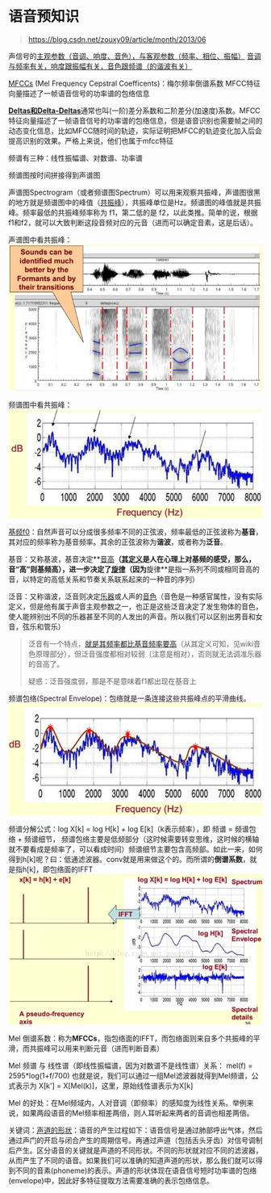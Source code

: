 # 语音预知识

> https://blog.csdn.net/zouxy09/article/month/2013/06

声信号的[主观参数（音调、响度、音色），与客观参数（频率、相位、振幅）](https://zhuanlan.zhihu.com/p/35370527)
[音调与频率有关，响度跟振幅有关，音色跟频谱（的谐波有关）](https://zhidao.baidu.com/question/1766492413819074660.html)

[MFCCs](https://blog.csdn.net/zouxy09/article/details/9156785) (Mel Frequency Cepstral Coefficents)：梅尔频率倒谱系数
MFCC特征向量描述了一帧语音信号的功率谱的包络信息

[**Deltas和Delta-Deltas**](http://fancyerii.github.io/books/mfcc/#deltas%E5%92%8Cdelta-deltas%E7%89%B9%E5%BE%81)通常也叫(一阶)差分系数和二阶差分(加速度)系数。MFCC特征向量描述了一帧语音信号的功率谱的包络信息，但是语音识别也需要帧之间的动态变化信息，比如MFCC随时间的轨迹，实际证明把MFCC的轨迹变化加入后会提高识别的效果。严格上来说，他们也属于mfcc特征

频谱有三种：线性振幅谱、对数谱、功率谱

频谱图按时间拼接得到声谱图

声谱图Spectrogram（或者频谱图Spectrum）可以用来观察共振峰，声谱图很黑的地方就是频谱图中的峰值（[共振峰](https://zh.wikipedia.org/wiki/%E5%85%B1%E6%8C%AF%E5%B3%B0)），共振峰单位是Hz。频谱图的峰值就是共振峰。频率最低的共振峰频率称为 f1，第二低的是 f2，以此类推。简单的说，根据f1和f2，就可以大致判断这段音频对应的元音（进而可以确定音素，这是后话）。

声谱图中看共振峰：
![SpectrogramFormants](SpectrogramFormants.jpeg)

频谱图中看共振峰：
![SpectrumFormants](spectrumFormants.jpeg)



[基频f0](https://zh.wikipedia.org/wiki/%E5%9F%BA%E6%9C%AC%E9%A0%BB%E7%8E%87)：自然声音可以分成很多频率不同的正弦波，频率最低的正弦波称为**基音**，其对应的频率称为基音频率。其余的正弦波称为**谐波**，或者称为**泛音**。

基音：又称基波，基音决定**[音高](https://baike.baidu.com/item/%E9%9F%B3%E9%AB%98)**（[其定义](https://zh.wikipedia.org/zh/%E9%9F%B3%E9%AB%98)是人在心理上对基频的感受，那么，音“高”则基频高），进一步决定了[旋律](https://zh.wikipedia.org/wiki/%E6%97%8B%E5%BE%8B)（因为**旋律**是指一系列不同或相同音高的音，以特定的高低关系和节奏关系联系起来的一种音的序列）

泛音：又称谐波，泛音则决定[乐器](https://zh.wikipedia.org/wiki/乐器)或人声的[音色](https://zh.wikipedia.org/wiki/音色)（音色是一种感官属性，没有实际定义，但是他有属于声音主观参数之一，也正是这些泛音决定了发生物体的音色，使人能辨别出不同的乐器甚至不同的人发出的声音。所以我们可以区别出男音和女音，弦乐和管乐）
> 泛音有一个特点，[就是其频率都比基音频率要高](https://zh.wikipedia.org/wiki/%E9%9F%B3%E8%89%B2)（从其定义可知，见wiki音色原理部分），但泛音强度都相对较弱（注意是相对），否则就无法调准乐器的音高了。
>
> 疑惑：泛音强度弱，那是不是意味着f1都出现在基音上



频谱包络(Spectral Envelope)：包络就是一条连接这些共振峰点的平滑曲线。
![spectralEnvelope](spectralEnvelope.jpeg)



频谱分解公式：log X[k] = log H[k] + log E[k]（k表示频率），即 频谱 = 频谱包络 + 频谱细节，
频谱包络主要是低频部分（这时候需要转变思维，这时候的横轴就不要看成是频率了，可以看成时间）频谱细节主要包含高频部。如此一来，如何得到h[k]呢？曰：低通滤波器。conv就是用来做这个的。而所谓的**倒谱系数**，就是指h[k]，即包络面的IFFT
![spectrogramEquation](spectrogramEquation.jpeg)



Mel 倒谱系数：称为**MFCCs**，指包络面的IFFT，而包络面则来自多个共振峰的平滑，而共振峰可以用来判断元音（进而判断音素）

Mel 频谱 与 线性谱（即线性振幅谱，因为对数谱不是线性谱）关系：
mel(f) = 2595\*log(1+f/700)
也就是说，我们可以通过一组Mel滤波器就得到Mel频谱，公式表示为
X[k'] = X[Mel(k)]，这里，原始线性谱表示为X[k]

Mel 的好处：在Mel频域内，人对音调（即频率）的感知度为线性关系。举例来说，如果两段语音的Mel频率相差两倍，则人耳听起来两者的音调也相差两倍。

关键词：[声道的形状](http://fancyerii.github.io/books/mfcc/#deltas%E5%92%8Cdelta-deltas%E7%89%B9%E5%BE%81)：语音的产生过程如下：语音信号是通过肺部呼出气体，然后通过声门的开启与闭合产生的周期信号。再通过声道（包括舌头牙齿）对信号调制后产生。区分语音的关键就是声道的不同形状。不同的形状就对应不同的滤波器，从而产生了不同的语音。如果我们可以准确的知道声道的形状，那么我们就可以得到不同的音素(phoneme)的表示。声道的形状体现在语音信号短时功率谱的包络(envelope)中，因此好多特征提取方法需要准确的表示包络信息。
